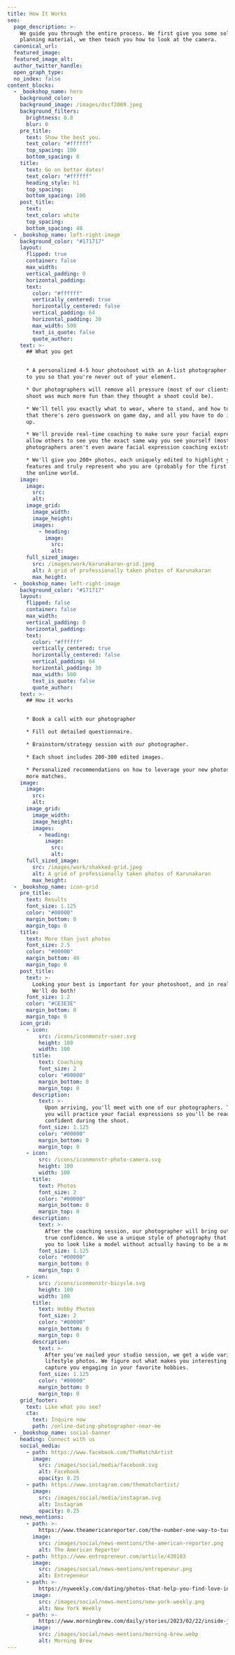 ```yaml
---
title: How It Works
seo:
  page_description: >-
    We guide you through the entire process. We first give you some solid
    planning material, we then teach you how to look at the camera.
  canonical_url:
  featured_image:
  featured_image_alt:
  author_twitter_handle:
  open_graph_type:
  no_index: false
content_blocks:
  - _bookshop_name: hero
    background_color:
    background_image: /images/dscf2009.jpeg
    background_filters:
      brightness: 0.8
      blur: 0
    pre_title:
      text: Show the best you.
      text_color: "#ffffff"
      top_spacing: 100
      bottom_spacing: 0
    title:
      text: Go on better dates!
      text_color: "#ffffff"
      heading_style: h1
      top_spacing:
      bottom_spacing: 100
    post_title:
      text:
      text_color: white
      top_spacing:
      bottom_spacing: 48
  - _bookshop_name: left-right-image
    background_color: "#171717"
    layout:
      flipped: true
      container: false
      max_width:
      vertical_padding: 0
      horizontal_padding:
      text:
        color: "#ffffff"
        vertically_centered: true
        horizontally_centered: false
        vertical_padding: 64
        horizontal_padding: 30
        max_width: 500
        text_is_quote: false
        quote_author:
    text: >-
      ## What you get


      * A personalized 4-5 hour photoshoot with an A-list photographer who comes
      to you so that you're never out of your element.

      * Our photographers will remove all pressure (most of our clients say the
      shoot was much more fun than they thought a shoot could be).

      * We'll tell you exactly what to wear, where to stand, and how to act so
      that there's zero guesswork on game day, and all you have to do is show
      up.

      * We'll provide real-time coaching to make sure your facial expressions
      allow others to see you the exact same way you see yourself (most
      photographers aren't even aware facial expression coaching exists).

      * We'll give you 200+ photos, each uniquely edited to highlight your best
      features and truly represent who you are (probably for the first time) to
      the online world.
    image:
      image:
        src:
        alt:
      image_grid:
        image_width:
        image_height:
        images:
          - heading:
            image:
              src:
              alt:
      full_sized_image:
        src: /images/work/karunakaran-grid.jpeg
        alt: A grid of professionally taken photos of Karunakaran
        max_height:
  - _bookshop_name: left-right-image
    background_color: "#171717"
    layout:
      flipped: false
      container: false
      max_width:
      vertical_padding: 0
      horizontal_padding:
      text:
        color: "#ffffff"
        vertically_centered: true
        horizontally_centered: false
        vertical_padding: 64
        horizontal_padding: 30
        max_width: 500
        text_is_quote: false
        quote_author:
    text: >-
      ## How it works


      * Book a call with our photographer

      * Fill out detailed questionnaire.

      * Brainstorm/strategy session with our photographer.

      * Each shoot includes 200-300 edited images.

      * Personalized recommendations on how to leverage your new photos to get
      more matches.
    image:
      image:
        src:
        alt:
      image_grid:
        image_width:
        image_height:
        images:
          - heading:
            image:
              src:
              alt:
      full_sized_image:
        src: /images/work/shakked-grid.jpeg
        alt: A grid of professionally taken photos of Karunakaran
        max_height:
  - _bookshop_name: icon-grid
    pre_title:
      text: Results
      font_size: 1.125
      color: "#00000"
      margin_bottom: 0
      margin_top: 0
    title:
      text: More than just photos
      font_size: 2.5
      color: "#00000"
      margin_bottom: 40
      margin_top: 0
    post_title:
      text: >-
        Looking your best is important for your photoshoot, and in real life.
        We'll do both!
      font_size: 1.2
      color: "#CE3E3E"
      margin_bottom: 0
      margin_top: 0
    icon_grid:
      - icon:
          src: /icons/iconmonstr-user.svg
          height: 100
          width: 100
        title:
          text: Coaching
          font_size: 2
          color: "#00000"
          margin_bottom: 0
          margin_top: 0
        description:
          text: >-
            Upon arriving, you'll meet with one of our photographers. Together,
            you will practice your facial expressions so you'll be ready to look
            confident during the shoot.
          font_size: 1.125
          color: "#00000"
          margin_bottom: 0
          margin_top: 0
      - icon:
          src: /icons/iconmonstr-photo-camera.svg
          height: 100
          width: 100
        title:
          text: Photos
          font_size: 2
          color: "#00000"
          margin_bottom: 0
          margin_top: 0
        description:
          text: >-
            After the coaching session, our photographer will bring out your
            true confidence. We use a unique style of photography that allows
            you to look like a model without actually having to be a model.
          font_size: 1.125
          color: "#00000"
          margin_bottom: 0
          margin_top: 0
      - icon:
          src: /icons/iconmonstr-bicycle.svg
          height: 100
          width: 100
        title:
          text: Hobby Photos
          font_size: 2
          color: "#00000"
          margin_bottom: 0
          margin_top: 0
        description:
          text: >-
            After you've nailed your studio session, we get a wide variety of
            lifestyle photos. We figure out what makes you interesting and
            capture you engaging in your favorite hobbies.
          font_size: 1.125
          color: "#00000"
          margin_bottom: 0
          margin_top: 0
    grid_footer:
      text: Like what you see?
      cta:
        text: Inquire now
        path: /online-dating-photographer-near-me
  - _bookshop_name: social-banner
    heading: Connect with us
    social_media:
      - path: https://www.facebook.com/TheMatchArtist
        image:
          src: /images/social/media/facebook.svg
          alt: Facebook
          opacity: 0.25
      - path: https://www.instagram.com/thematchartist/
        image:
          src: /images/social/media/instagram.svg
          alt: Instagram
          opacity: 0.25
    news_mentions:
      - path: >-
          https://www.theamericanreporter.com/the-number-one-way-to-turn-your-online-dating-profile-around-the-match-artist/
        image:
          src: /images/social/news-mentions/the-american-reporter.png
          alt: The American Reporter
      - path: https://www.entrepreneur.com/article/430103
        image:
          src: /images/social/news-mentions/entrepeneur.png
          alt: Entrepeneur
      - path: >-
          https://nyweekly.com/dating/photos-that-help-you-find-love-introducing-the-match-artist/
        image:
          src: /images/social/news-mentions/new-york-weekly.png
          alt: New York Weekly
      - path: >-
          https://www.morningbrew.com/daily/stories/2023/02/22/inside-jobs-dating-app-photographer-nick-friesen
        image:
          src: /images/social/news-mentions/morning-brew.webp
          alt: Morning Brew
---
```

